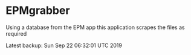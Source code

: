 # EPMgrabber
Using a database from the EPM app this application scrapes the files as required


Latest backup: Sun Sep 22 06:32:01 UTC 2019
